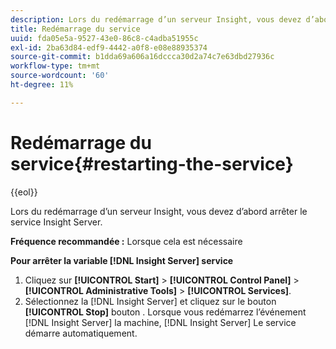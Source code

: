 ```yaml
---
description: Lors du redémarrage d’un serveur Insight, vous devez d’abord arrêter le service Insight Server.
title: Redémarrage du service
uuid: fda05e5a-9527-43e0-86c8-c4adba51955c
exl-id: 2ba63d84-edf9-4442-a0f8-e08e88935374
source-git-commit: b1dda69a606a16dccca30d2a74c7e63dbd27936c
workflow-type: tm+mt
source-wordcount: '60'
ht-degree: 11%

---
```


# Redémarrage du service{#restarting-the-service}

{{eol}}

Lors du redémarrage d’un serveur Insight, vous devez d’abord arrêter le service Insight Server.

**Fréquence recommandée :** Lorsque cela est nécessaire

**Pour arrêter la variable [!DNL Insight Server] service**

1. Cliquez sur **[!UICONTROL Start]** > **[!UICONTROL Control Panel]** > **[!UICONTROL Administrative Tools]** > **[!UICONTROL Services]**.
1. Sélectionnez la [!DNL Insight Server] et cliquez sur le bouton **[!UICONTROL Stop]** bouton .
Lorsque vous redémarrez l’événement [!DNL Insight Server] la machine, [!DNL Insight Server] Le service démarre automatiquement.
